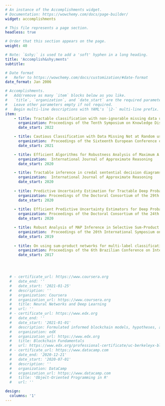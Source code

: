 ```yaml
---
# An instance of the Accomplishments widget.
# Documentation: https://wowchemy.com/docs/page-builder/
widget: accomplishments

# This file represents a page section.
headless: true

# Order that this section appears on the page.
weight: 40

# Note: `&shy;` is used to add a 'soft' hyphen in a long heading.
title: 'Accomplish&shy;ments'
subtitle:

# Date format
#   Refer to https://wowchemy.com/docs/customization/#date-format
date_format: Jan 2006

# Accomplishments.
#   Add/remove as many `item` blocks below as you like.
#   `title`, `organization`, and `date_start` are the required parameters.
#   Leave other parameters empty if not required.
#   Begin multi-line descriptions with YAML's `|2-` multi-line prefix.
item:
    - title: Tractable classification with non-ignorable missing data using Generative Random Forests
      organization: Proceedings of the Tenth Symposium on Knowledge Discovery, Mining and Learning
      date_start: 2022

    - title: Cautious Classification with Data Missing Not at Random using Generative Random Forests
      organization:  Proceedings of the Sixteenth European Conference on Symbolic and Quantitative Approaches to Reasoning with Uncertainty
      date_start: 2021

    - title: Efficient Algorithms for Robustness Analysis of Maximum A Posteriori Inference in Selective    Sum-Product Networks
      organization:  International Journal of Approximate Reasoning
      date_start: 2020

    - title: Tractable inference in credal sentential decision diagrams
      organization:  International Journal of Approximate Reasoning
      date_start: 2020
    
    - title: Predictive Uncertainty Estimation for Tractable Deep Probabilistic Models
      organization: Proceedings of the Doctoral Consortium of the 29th International Joint Conference on Artificial Intelligence.
      date_start: 2020
    
    - title: Efficient Predictive Uncertainty Estimators for Deep Probabilistic Models
      organization: Proceedings of the Doctoral Consortium of the 24th AAAI Conference on Artificial Intelligence.
      date_start: 2020

    - title: Robust Analysis of MAP Inference in Selective Sum-Product Networks
      organization:  Proceedings of the 20th International Symposium on Imprecise Probabilities Theories and Application
      date_start: 2019
    
    - title: On using sum-product networks for multi-label classification
      organization: Proceedings of the 6th Brazilian Conference on Intelligent.
      date_start: 2017




  # - certificate_url: https://www.coursera.org
  #   date_end: ''
  #   date_start: '2021-01-25'
  #   description: ''
  #   organization: Coursera
  #   organization_url: https://www.coursera.org
  #   title: Neural Networks and Deep Learning
  #   url: ''
  # - certificate_url: https://www.edx.org
  #   date_end: ''
  #   date_start: '2021-01-01'
  #   description: Formulated informed blockchain models, hypotheses, and use cases.
  #   organization: edX
  #   organization_url: https://www.edx.org
  #   title: Blockchain Fundamentals
  #   url: https://www.edx.org/professional-certificate/uc-berkeleyx-blockchain-fundamentals
  # - certificate_url: https://www.datacamp.com
  #   date_end: '2020-12-21'
  #   date_start: '2020-07-01'
  #   description: ''
  #   organization: DataCamp
  #   organization_url: https://www.datacamp.com
  #   title: 'Object-Oriented Programming in R'
  #   url: ''

design:
  columns: '1'
---
```

